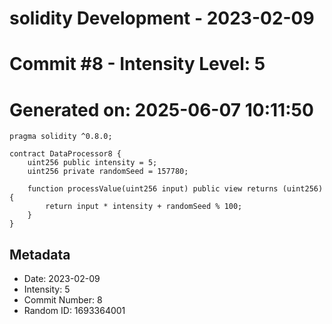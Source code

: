 ﻿# solidity Development - 2023-02-09
# Commit #8 - Intensity Level: 5
# Generated on: 2025-06-07 10:11:50
```solidity
pragma solidity ^0.8.0;

contract DataProcessor8 {
    uint256 public intensity = 5;
    uint256 private randomSeed = 157780;

    function processValue(uint256 input) public view returns (uint256) {
        return input * intensity + randomSeed % 100;
    }
}
```
## Metadata
- Date: 2023-02-09
- Intensity: 5
- Commit Number: 8
- Random ID: 1693364001
